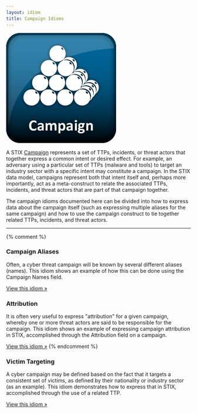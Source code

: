 ```yaml
---
layout: idiom
title: Campaign Idioms
---
```


<img src="/images/Campaign.png" class="component-img" alt="Campaign Icon" />

A STIX [Campaign](/documentation/campaign/CampaignType) represents a set of TTPs, incidents, or threat actors that together express a common intent or desired effect. For example, an adversary using a particular set of TTPs (malware and tools) to target an industry sector with a specific intent may constitute a campaign. In the STIX data model, campaigns represent both that intent itself and, perhaps more importantly, act as a meta-construct to relate the associated TTPs, incidents, and threat actors that are part of that campaign together.

The campaign idioms documented here can be divided into how to express data about the campaign itself (such as expressing multiple aliases for the same campaign) and how to use the campaign construct to tie together related TTPs, incidents, and threat actors.

<hr class="separator" />

{% comment %}
### Campaign Aliases

Often, a cyber threat campaign will be known by several different aliases (names). This idiom shows an example of how this can be done using the Campaign Names field.

[View this idiom »](aliases)

### Attribution

It is often very useful to express "attribution" for a given campaign, whereby one or more threat actors are said to be responsible for the campaign. This idiom shows an example of expressing campaign attribution in STIX, accomplished through the Attribution field on a campaign.

[View this idiom »](attribution)
{% endcomment %}

### Victim Targeting

A cyber campaign may be defined based on the fact that it targets a consistent set of victims, as defined by their nationality or industry sector (as an example). This idiom demonstrates how to express that in STIX, accomplished through the use of a related TTP.

[View this idiom »](victim-targeting)